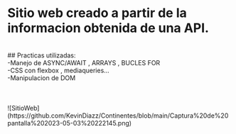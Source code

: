 # Sitio web creado a partir de la informacion obtenida de una API.
<br>
## Practicas utilizadas:<br>
-Manejo de ASYNC/AWAIT , ARRAYS , BUCLES FOR<br>
-CSS con flexbox , mediaqueries...<br>
-Manipulacion de DOM<br>
<br>
<br>
<br>
![SitioWeb] (https://github.com/KevinDiazz/Continentes/blob/main/Captura%20de%20pantalla%202023-05-03%20222145.png) 
